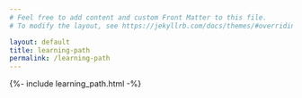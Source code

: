 ```yaml
---
# Feel free to add content and custom Front Matter to this file.
# To modify the layout, see https://jekyllrb.com/docs/themes/#overriding-theme-defaults

layout: default
title: learning-path
permalink: /learning-path
---
```


{%- include learning_path.html -%}
